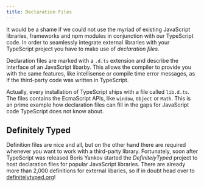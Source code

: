 ```yaml
---
title: Declaration Files
---
```


It would be a shame if we could not use the myriad of existing JavaScript libraries, frameworks and npm modules in conjunction with our TypeScript code. In order to seamlessly integrate external libraries with your TypeScript project you have to make use of *declaration files*.

Declaration files are marked with a `.d.ts` extension and describe the interface of an JavaScript libarby. This allows the compiler to provide you with the same features, like intellisense or compile time error messages, as if the third-party code was written in TypeScript.

Actually, every installation of TypeScript ships with a file called `lib.d.ts`. The files contains the EcmaScript APIs, like `window`, `Object` or `Math`. This is an prime example how declaration files can fill in the gaps for JavaScript code TypeScript does not know about.

## Definitely Typed

Definition files are nice and all, but on the other hand there are required whenever you want to work with a third-party library. Fortunately, soon after TypeScript was released Boris Yankov started the *DefinitelyTyped* project to host declaration files for popular JavaScript libraries. There are already more than 2,000 definitions for external libaries, so if in doubt head over to [definitelytyped.org](http://definitelytyped.org/)!